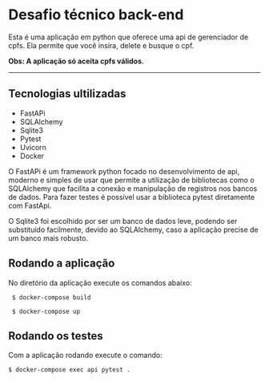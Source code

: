 # Desafio técnico back-end
Esta é uma aplicação em python que oferece uma api de gerenciador de cpfs. Ela permite que você insira, delete e busque o cpf.

**Obs: A aplicação só aceita cpfs válidos.**
___
## Tecnologias ultilizadas
* FastAPi
* SQLAlchemy
* Sqlite3
* Pytest
* Uvicorn
* Docker

O FastAPi é um framework python focado no desenvolvimento de api, moderno e simples de usar que permite a utilização de bibliotecas como o SQLAlchemy que facilita a conexão e manipulação de registros nos bancos de dados. Para fazer testes é possível usar a biblioteca pytest diretamente com FastApi.

O Sqlite3 foi escolhido por ser um banco de dados leve, podendo ser substituído facilmente, devido ao SQLAlchemy, caso a aplicação precise de um banco mais robusto.

## Rodando a aplicação

No diretório da aplicação execute os comandos abaixo:

``` $ docker-compose build``` 

``` $ docker-compose up``` 

## Rodando os testes

Com a aplicação rodando execute o comando:

``` $ docker-compose exec api pytest . ```



